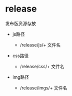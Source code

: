 # release

发布版资源存放

- js路径
    - /release/js/+ 文件名
    
- css路径
    - /release/css/+ 文件名
    
- img路径
    - /release/imgs/+ 文件名